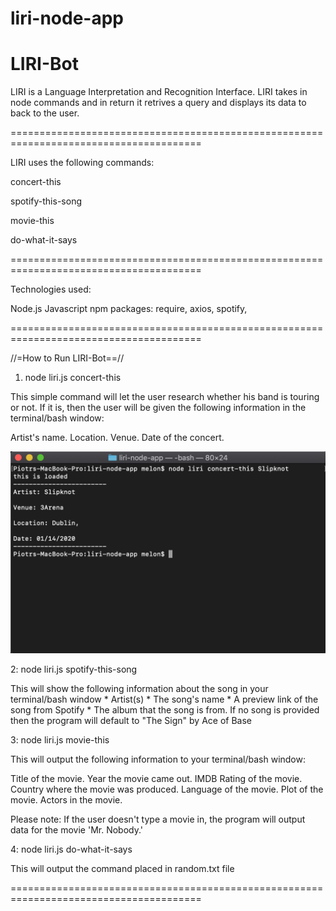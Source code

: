 # liri-node-app

LIRI-Bot
=======================================================================================

LIRI is a Language Interpretation and Recognition Interface.
LIRI takes in node commands and in return it retrives a query and displays its data to back to the user.

=======================================================================================

LIRI uses the following commands:

concert-this 

spotify-this-song

movie-this

do-what-it-says

=======================================================================================

Technologies used:

Node.js
Javascript
npm packages: require, axios, spotify,

=======================================================================================

//=How to Run LIRI-Bot==//

1. node liri.js concert-this <name of the band>

This simple command will let the user research whether his band is touring or not. If it is, then the user will be given
the following information in the terminal/bash window:

Artist's name. 
Location.
Venue.
Date of the concert.

![Alt text](https://github.com/melonek/liri-node-app/blob/master/screenshots/liri-concert-this.png?raw=true "Optional title")


2: node liri.js spotify-this-song <song name here> 

This will show the following information about the song in your terminal/bash window * Artist(s) * 
The song's name * A preview link of the song from Spotify * The album that the song is from.
If no song is provided then the program will default to
"The Sign" by Ace of Base

3: node liri.js movie-this <movie name here>

This will output the following information to your terminal/bash window:

Title of the movie.
Year the movie came out.
IMDB Rating of the movie.
Country where the movie was produced.
Language of the movie.
Plot of the movie.
Actors in the movie.

Please note: If the user doesn't type a movie in, the program will output data for the movie 'Mr. Nobody.'

4: node liri.js do-what-it-says

This will output the command placed in random.txt file

=======================================================================================
